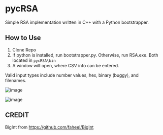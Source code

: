 # pycRSA #

Simple RSA implementation written in C++ with a Python bootstrapper.

## How to Use ##

1) Clone Repo 
2) If python is installed, run bootstrapper.py. Otherwise, run RSA.exe. Both located in ```pycRSA\bin```
3) A window will open, where CSV info can be entered.

Valid input types include number values, hex, binary (buggy), and filenames.

![image](https://user-images.githubusercontent.com/42680395/94323447-d6deeb00-ff63-11ea-9a12-1b120eae99d5.png)

![image](https://user-images.githubusercontent.com/42680395/94323581-5ff62200-ff64-11ea-86de-307e9f1bdc26.png)

## CREDIT ##

BigInt from https://github.com/faheel/BigInt
